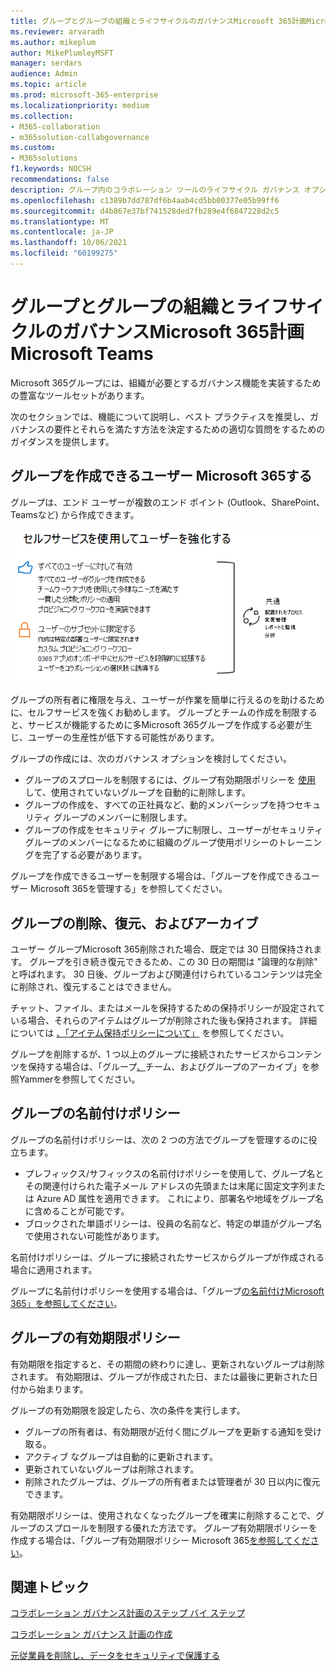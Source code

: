 ```yaml
---
title: グループとグループの組織とライフサイクルのガバナンスMicrosoft 365計画Microsoft Teams
ms.reviewer: arvaradh
ms.author: mikeplum
author: MikePlumleyMSFT
manager: serdars
audience: Admin
ms.topic: article
ms.prod: microsoft-365-enterprise
ms.localizationpriority: medium
ms.collection:
- M365-collaboration
- m365solution-collabgovernance
ms.custom:
- M365solutions
f1.keywords: NOCSH
recommendations: false
description: グループ内のコラボレーション ツールのライフサイクル ガバナンス オプションに関するMicrosoft 365
ms.openlocfilehash: c1389b7dd787df6b4aab4cd5bb00377e05b99ff6
ms.sourcegitcommit: d4b867e37bf741528ded7fb289e4f6847228d2c5
ms.translationtype: MT
ms.contentlocale: ja-JP
ms.lasthandoff: 10/06/2021
ms.locfileid: "60199275"
---
```

# <a name="plan-organization-and-lifecycle-governance-for-microsoft-365-groups-and-microsoft-teams"></a>グループとグループの組織とライフサイクルのガバナンスMicrosoft 365計画Microsoft Teams

Microsoft 365グループには、組織が必要とするガバナンス機能を実装するための豊富なツールセットがあります。 

次のセクションでは、機能について説明し、ベスト プラクティスを推奨し、ガバナンスの要件とそれらを満たす方法を決定するための適切な質問をするためのガイダンスを提供します。

## <a name="control-who-can-create-microsoft-365-groups"></a>グループを作成できるユーザー Microsoft 365する

グループは、エンド ユーザーが複数のエンド ポイント (Outlook、SharePoint、Teamsなど) から作成できます。

![image desc.](../media/04.png)

グループの所有者に権限を与え、ユーザーが作業を簡単に行えるのを助けるために、セルフサービスを強くお勧めします。 グループとチームの作成を制限すると、サービスが機能するために多Microsoft 365グループを作成する必要が生じ、ユーザーの生産性が低下する可能性があります。

グループの作成には、次のガバナンス オプションを検討してください。

- グループのスプロールを制限するには、グループ有効期限ポリシーを [使用](microsoft-365-groups-expiration-policy.md) して、使用されていないグループを自動的に削除します。
- グループの作成を、すべての正[](/azure/active-directory/users-groups-roles/groups-create-rule)社員など、動的メンバーシップを持つセキュリティ グループのメンバーに制限します。
- グループの作成をセキュリティ グループに制限し、ユーザーがセキュリティ グループのメンバーになるために組織のグループ使用ポリシーのトレーニングを完了する必要があります。

グループを作成できるユーザーを制限する場合は、「[](manage-creation-of-groups.md)グループを作成できるユーザー Microsoft 365を管理する」を参照してください。

## <a name="group-delete-restore-and-archiving"></a>グループの削除、復元、およびアーカイブ

ユーザー グループMicrosoft 365削除された場合、既定では 30 日間保持されます。 グループを引き続き復元できるため、この 30 日の期間は "論理的な削除" と呼ばれます。 30 日後、グループおよび関連付けられているコンテンツは完全に削除され、復元することはできません。

チャット、ファイル、またはメールを保持するための保持ポリシーが設定されている場合、それらのアイテムはグループが削除された後も保持されます。 詳細については [、「アイテム保持ポリシーについて」](../compliance/retention.md) を参照してください。

グループを削除するが、1 つ以上のグループに接続されたサービスからコンテンツを保持する場合は、「グループ[、](end-life-cycle-groups-teams-sites-yammer.md)チーム、およびグループのアーカイブ」を参照Yammerを参照してください。

## <a name="group-naming-policy"></a>グループの名前付けポリシー

グループの名前付けポリシーは、次の 2 つの方法でグループを管理するのに役立ちます。

- プレフィックス/サフィックスの名前付けポリシーを使用して、グループ名とその関連付けられた電子メール アドレスの先頭または末尾に固定文字列または Azure AD 属性を適用できます。 これにより、部署名や地域をグループ名に含めることが可能です。
- ブロックされた単語ポリシーは、役員の名前など、特定の単語がグループ名で使用されない可能性があります。

名前付けポリシーは、グループに接続されたサービスからグループが作成される場合に適用されます。

グループに名前付けポリシーを使用する場合は、「グループ[の名前付けMicrosoft 365」を参照してください](groups-naming-policy.md)。

## <a name="group-expiration-policy"></a>グループの有効期限ポリシー

有効期限を指定すると、その期間の終わりに達し、更新されないグループは削除されます。 有効期限は、グループが作成された日、または最後に更新された日付から始まります。

グループの有効期限を設定したら、次の条件を実行します。
- グループの所有者は、有効期限が近付く間にグループを更新する通知を受け取る。
- アクティブ なグループは自動的に更新されます。
- 更新されていないグループは削除されます。
- 削除されたグループは、グループの所有者または管理者が 30 日以内に復元できます。

有効期限ポリシーは、使用されなくなったグループを確実に削除することで、グループのスプロールを制限する優れた方法です。 グループ有効期限ポリシーを作成する場合は、「グループ有効期限ポリシー Microsoft 365[を参照してください](microsoft-365-groups-expiration-policy.md)。

## <a name="related-topics"></a>関連トピック

[コラボレーション ガバナンス計画のステップ バイ ステップ](collaboration-governance-overview.md#collaboration-governance-planning-step-by-step)

[コラボレーション ガバナンス 計画の作成](collaboration-governance-first.md)

[元従業員を削除し、データをセキュリティで保護する](/microsoft-365/admin/add-users/remove-former-employee)
